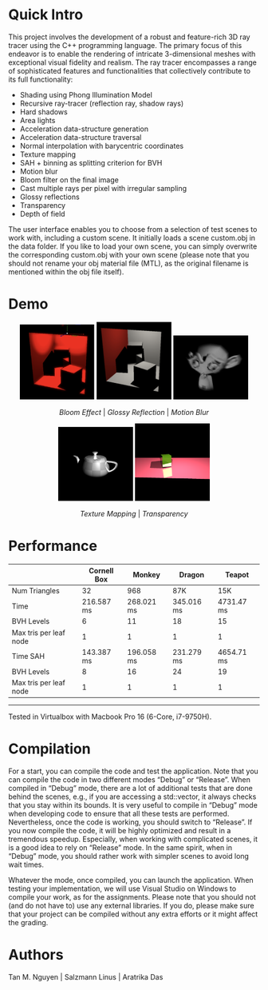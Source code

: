 # Quick Intro
This project involves the development of a robust and feature-rich 3D ray tracer using the C++ programming language. The primary focus of this endeavor is to enable the rendering of intricate 3-dimensional meshes with exceptional visual fidelity and realism. The ray tracer encompasses a range of sophisticated features and functionalities that collectively contribute to its full functionality: 
- Shading using Phong Illumination Model
- Recursive ray-tracer (reflection ray, shadow rays)
- Hard shadows
- Area lights
- Acceleration data-structure generation
- Acceleration data-structure traversal
- Normal interpolation with barycentric coordinates
- Texture mapping
- SAH + binning as splitting criterion for BVH	
- Motion blur
- Bloom filter on the final image
- Cast multiple rays per pixel with irregular sampling	
- Glossy reflections	
- Transparency
- Depth of field

The user interface enables you to choose from a selection of test scenes to work with, including a custom scene. It initially loads a scene custom.obj in the data folder. If you like to load your own scene, you can simply overwrite the corresponding custom.obj with your own scene (please note that you should not rename your obj material file (MTL), as the original filename is mentioned within the obj file itself).

# Demo
<p align="center">
    <img src="assets/bloom.png" alt="Bloom" width="150">
    <img src="assets/glossy-reflection.png" alt="Glossy Reflection" width="150">
    <img src="assets/motion-blur.png" alt="Motion Blur" width="150">
</p>
<p align="center">
    <em>Bloom Effect</em> | <em>Glossy Reflection</em> | <em>Motion Blur</em>
</p>
<p align="center">
    <img src="assets/texture-mapping.png" alt="Bloom" width="150">
    <img src="assets/transparency.png" alt="Glossy Reflection" width="150">
</p>
<p align="center">
    <em>Texture Mapping</em> | <em>Transparency</em> 
</p>

# Performance 
|           | Cornell Box | Monkey     | Dragon    | Teapot    |
|-----------|-------------|------------|-----------|-----------|
| Num Triangles | 32       | 968        | 87K       | 15K       |
| Time      | 216.587 ms  | 268.021 ms | 345.016 ms| 4731.47 ms|
| BVH Levels| 6           | 11         | 18        | 15        |
| Max tris per leaf node | 1 | 1        | 1         | 1         |
| Time SAH  | 143.387 ms  | 196.058 ms | 231.279 ms| 4654.71 ms|
| BVH Levels| 8           | 16         | 24        | 19        |
| Max tris per leaf node | 1 | 1        | 1         | 1         |
---
Tested in Virtualbox with Macbook Pro 16 (6-Core, i7-9750H).


# Compilation
For a start, you can compile the code and test the application. Note that you can compile the code in two different modes “Debug” or “Release”. When compiled in “Debug” mode, there are a lot of additional tests that are done behind the scenes, e.g., if you are accessing a std::vector, it always checks that you stay within its bounds. It is very useful to compile in “Debug” mode when developing code to ensure that all these tests are performed. Nevertheless, once the code is working, you should switch to “Release”. If you now compile the code, it will be highly optimized and result in a tremendous speedup. Especially, when working with complicated scenes, it is a good idea to rely on “Release” mode. In the same spirit, when in “Debug” mode, you should rather work with simpler scenes to avoid long wait times.

Whatever the mode, once compiled, you can launch the application. When testing your implementation, we will use Visual Studio on Windows to compile your work, as for the assignments. Please note that you should not (and do not have to) use any external libraries. If you do, please make sure that your project can be compiled without any extra efforts or it might affect the grading.

# Authors
Tan M. Nguyen | Salzmann Linus | Aratrika Das